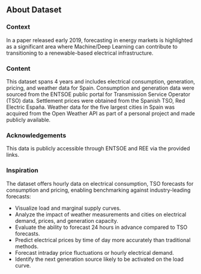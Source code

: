 
## About Dataset

### Context

In a paper released early 2019, forecasting in energy markets is highlighted as a significant area where Machine/Deep Learning can contribute to transitioning to a renewable-based electrical infrastructure.

### Content

This dataset spans 4 years and includes electrical consumption, generation, pricing, and weather data for Spain. Consumption and generation data were sourced from the ENTSOE public portal for Transmission Service Operator (TSO) data. Settlement prices were obtained from the Spanish TSO, Red Electric España. Weather data for the five largest cities in Spain was acquired from the Open Weather API as part of a personal project and made publicly available.

### Acknowledgements

This data is publicly accessible through ENTSOE and REE via the provided links.

### Inspiration

The dataset offers hourly data on electrical consumption, TSO forecasts for consumption and pricing, enabling benchmarking against industry-leading forecasts:

* Visualize load and marginal supply curves.
* Analyze the impact of weather measurements and cities on electrical demand, prices, and generation capacity.
* Evaluate the ability to forecast 24 hours in advance compared to TSO forecasts.
* Predict electrical prices by time of day more accurately than traditional methods.
* Forecast intraday price fluctuations or hourly electrical demand.
* Identify the next generation source likely to be activated on the load curve.
